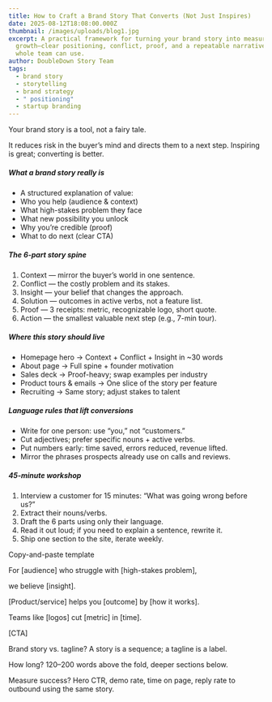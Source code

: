 ```yaml
---
title: How to Craft a Brand Story That Converts (Not Just Inspires)
date: 2025-08-12T18:08:00.000Z
thumbnail: /images/uploads/blog1.jpg
excerpt: A practical framework for turning your brand story into measurable
  growth—clear positioning, conflict, proof, and a repeatable narrative your
  whole team can use.
author: DoubleDown Story Team
tags:
  - brand story
  - storytelling
  - brand strategy
  - " positioning"
  - startup branding
---
```

Your brand story is a tool, not a fairy tale.

It reduces risk in the buyer’s mind and directs them to a next step. Inspiring is great; converting is better.

##### What a brand story really is

* A structured explanation of value:
* Who you help (audience & context)
* What high-stakes problem they face
* What new possibility you unlock
* Why you’re credible (proof)
* What to do next (clear CTA)

##### The 6-part story spine

1. Context — mirror the buyer’s world in one sentence.
2. Conflict — the costly problem and its stakes.
3. Insight — your belief that changes the approach.
4. Solution — outcomes in active verbs, not a feature list.
5. Proof — 3 receipts: metric, recognizable logo, short quote.
6. Action — the smallest valuable next step (e.g., 7-min tour).

##### Where this story should live

* Homepage hero → Context + Conflict + Insight in ~30 words
* About page → Full spine + founder motivation
* Sales deck → Proof-heavy; swap examples per industry
* Product tours & emails → One slice of the story per feature
* Recruiting → Same story; adjust stakes to talent

##### Language rules that lift conversions

* Write for one person: use “you,” not “customers.”
* Cut adjectives; prefer specific nouns + active verbs.
* Put numbers early: time saved, errors reduced, revenue lifted.
* Mirror the phrases prospects already use on calls and reviews.

##### 45-minute workshop

1. Interview a customer for 15 minutes: “What was going wrong before us?”
2. Extract their nouns/verbs.
3. Draft the 6 parts using only their language.
4. Read it out loud; if you need to explain a sentence, rewrite it.
5. Ship one section to the site, iterate weekly.

Copy-and-paste template

For \[audience] who struggle with \[high-stakes problem],

we believe \[insight].

\[Product/service] helps you \[outcome] by \[how it works].

Teams like \[logos] cut \[metric] in \[time].

\[CTA]

Brand story vs. tagline? A story is a sequence; a tagline is a label.

How long? 120–200 words above the fold, deeper sections below.

Measure success? Hero CTR, demo rate, time on page, reply rate to outbound using the same story.
